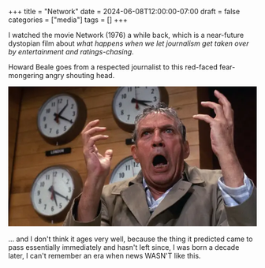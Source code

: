 +++
title = "Network"
date = 2024-06-08T12:00:00-07:00
draft = false
categories = ["media"]
tags = []
+++

I watched the movie Network (1976) a while back, which is a near-future dystopian film about _what happens when we let journalism get taken over by entertainment and ratings-chasing_.

Howard Beale goes from a respected journalist to this red-faced fear-mongering angry shouting head.

![](./beale.png)

... and I don't think it ages very well, because the thing it predicted came to pass essentially immediately and hasn't left since, I was born a decade later, I can't remember an era when news WASN'T like this.
